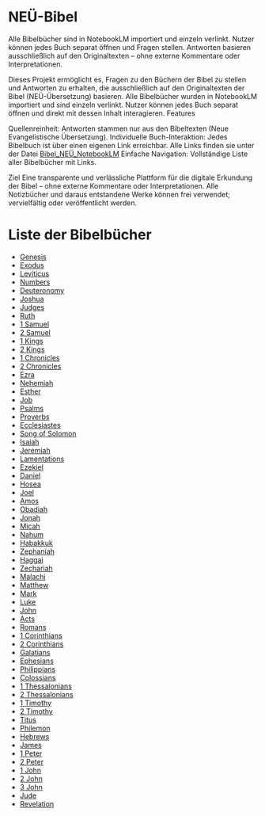 # NEÜ-Bibel
Alle Bibelbücher sind in NotebookLM importiert und einzeln verlinkt. Nutzer können jedes Buch separat öffnen und Fragen stellen. Antworten basieren ausschließlich auf den Originaltexten – ohne externe Kommentare oder Interpretationen.

Dieses Projekt ermöglicht es, Fragen zu den Büchern der Bibel zu stellen und Antworten zu erhalten, die ausschließlich auf den Originaltexten der Bibel (NEÜ-Übersetzung) basieren.
Alle Bibelbücher wurden in NotebookLM importiert und sind einzeln verlinkt. Nutzer können jedes Buch separat öffnen und direkt mit dessen Inhalt interagieren.
Features

Quellenreinheit: Antworten stammen nur aus den Bibeltexten (Neue Evangelistische Übersetzung).
Individuelle Buch-Interaktion: Jedes Bibelbuch ist über einen eigenen Link erreichbar. Alle Links finden sie unter der Datei [Bibel_NEÜ_NotebookLM](https://github.com/BibleProjectNotebookLM/NE--Bibel/tree/main)
Einfache Navigation: Vollständige Liste aller Bibelbücher mit Links.

Ziel
Eine transparente und verlässliche Plattform für die digitale Erkundung der Bibel – ohne externe Kommentare oder Interpretationen.
Alle Notizbücher und daraus entstandene Werke können frei verwendet; vervielfältig oder veröffentlicht werden.

# Liste der Bibelbücher

- [Genesis](LINK_HIER_EINFÜGEN)
- [Exodus](LINK_HIER_EINFÜGEN)
- [Leviticus](LINK_HIER_EINFÜGEN)
- [Numbers](LINK_HIER_EINFÜGEN)
- [Deuteronomy](LINK_HIER_EINFÜGEN)
- [Joshua](LINK_HIER_EINFÜGEN)
- [Judges](LINK_HIER_EINFÜGEN)
- [Ruth](LINK_HIER_EINFÜGEN)
- [1 Samuel](LINK_HIER_EINFÜGEN)
- [2 Samuel](LINK_HIER_EINFÜGEN)
- [1 Kings](LINK_HIER_EINFÜGEN)
- [2 Kings](LINK_HIER_EINFÜGEN)
- [1 Chronicles](LINK_HIER_EINFÜGEN)
- [2 Chronicles](LINK_HIER_EINFÜGEN)
- [Ezra](LINK_HIER_EINFÜGEN)
- [Nehemiah](LINK_HIER_EINFÜGEN)
- [Esther](https://notebooklm.google.com/notebook/6889bfab-02d3-48a3-acb1-5ee87bb57c98?authuser=1)
- [Job](LINK_HIER_EINFÜGEN)
- [Psalms](LINK_HIER_EINFÜGEN)
- [Proverbs](LINK_HIER_EINFÜGEN)
- [Ecclesiastes](LINK_HIER_EINFÜGEN)
- [Song of Solomon](LINK_HIER_EINFÜGEN)
- [Isaiah](LINK_HIER_EINFÜGEN)
- [Jeremiah](LINK_HIER_EINFÜGEN)
- [Lamentations](LINK_HIER_EINFÜGEN)
- [Ezekiel](LINK_HIER_EINFÜGEN)
- [Daniel](LINK_HIER_EINFÜGEN)
- [Hosea](LINK_HIER_EINFÜGEN)
- [Joel](LINK_HIER_EINFÜGEN)
- [Amos](LINK_HIER_EINFÜGEN)
- [Obadiah](LINK_HIER_EINFÜGEN)
- [Jonah](LINK_HIER_EINFÜGEN)
- [Micah](LINK_HIER_EINFÜGEN)
- [Nahum](LINK_HIER_EINFÜGEN)
- [Habakkuk](LINK_HIER_EINFÜGEN)
- [Zephaniah](LINK_HIER_EINFÜGEN)
- [Haggai](LINK_HIER_EINFÜGEN)
- [Zechariah](LINK_HIER_EINFÜGEN)
- [Malachi](LINK_HIER_EINFÜGEN)
- [Matthew](LINK_HIER_EINFÜGEN)
- [Mark](LINK_HIER_EINFÜGEN)
- [Luke](LINK_HIER_EINFÜGEN)
- [John](LINK_HIER_EINFÜGEN)
- [Acts](LINK_HIER_EINFÜGEN)
- [Romans](LINK_HIER_EINFÜGEN)
- [1 Corinthians](LINK_HIER_EINFÜGEN)
- [2 Corinthians](LINK_HIER_EINFÜGEN)
- [Galatians](LINK_HIER_EINFÜGEN)
- [Ephesians](LINK_HIER_EINFÜGEN)
- [Philippians](LINK_HIER_EINFÜGEN)
- [Colossians](LINK_HIER_EINFÜGEN)
- [1 Thessalonians](LINK_HIER_EINFÜGEN)
- [2 Thessalonians](LINK_HIER_EINFÜGEN)
- [1 Timothy](LINK_HIER_EINFÜGEN)
- [2 Timothy](LINK_HIER_EINFÜGEN)
- [Titus](LINK_HIER_EINFÜGEN)
- [Philemon](LINK_HIER_EINFÜGEN)
- [Hebrews](LINK_HIER_EINFÜGEN)
- [James](LINK_HIER_EINFÜGEN)
- [1 Peter](LINK_HIER_EINFÜGEN)
- [2 Peter](LINK_HIER_EINFÜGEN)
- [1 John](LINK_HIER_EINFÜGEN)
- [2 John](LINK_HIER_EINFÜGEN)
- [3 John](LINK_HIER_EINFÜGEN)
- [Jude](LINK_HIER_EINFÜGEN)
- [Revelation](LINK_HIER_EINFÜGEN)

